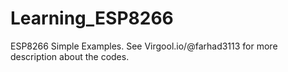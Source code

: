 # Learning_ESP8266
ESP8266 Simple Examples. See Virgool.io/@farhad3113 for more description about the codes.
